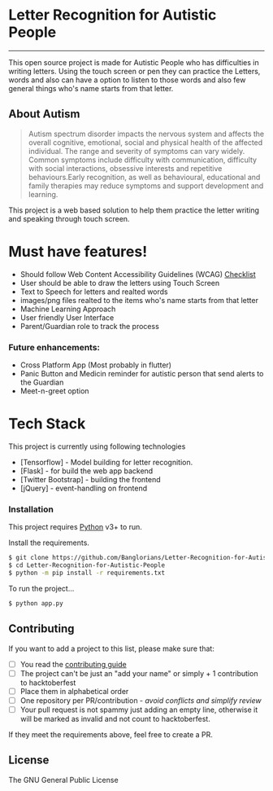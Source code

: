 # Letter Recognition for Autistic People
---
This open source project is made for Autistic People who has difficulties in writing letters. Using the touch screen or pen they can practice the Letters, words and also can have a option to listen to those words and also few general things who's name starts from that letter.

## About Autism

> Autism spectrum disorder impacts the nervous system and affects the overall cognitive, emotional, social and physical health of the affected individual. The range and severity of symptoms can vary widely. Common symptoms include difficulty with communication, difficulty with social interactions, obsessive interests and repetitive behaviours.Early recognition, as well as behavioural, educational and family therapies may reduce symptoms and support development and learning.

This project is a web based solution to help them practice the letter writing and speaking through touch screen.

# Must have features!

  - Should follow Web Content Accessibility Guidelines (WCAG) [Checklist](https://webaim.org/standards/wcag/checklist)
  - User should be able to draw the letters using Touch Screen
  - Text to Speech for letters and realted words
  - images/png files realted to the items who's name starts from that letter
  - Machine Learning Approach
  - User friendly User Interface
  - Parent/Guardian role to track the process

### Future enhancements:
  - Cross Platform App (Most probably in flutter)
  - Panic Button and Medicin reminder for autistic person that send alerts to the Guardian
  - Meet-n-greet option



# Tech Stack

This project is currently using following technologies

* [Tensorflow] - Model building for letter recognition.
* [Flask] - for build the web app backend
* [Twitter Bootstrap] - building the frontend
* [jQuery] - event-handling on frontend

### Installation

This project requires [Python](https://python.org/) v3+ to run.

Install the requirements. 

```sh
$ git clone https://github.com/Banglorians/Letter-Recognition-for-Autistic-People.git
$ cd Letter-Recognition-for-Autistic-People
$ python -m pip install -r requirements.txt
```

To run the project...

```sh
$ python app.py
```

## Contributing

If you want to add a project to this list, please make sure that:

- [ ] You read the [contributing guide](https://github.com/Banglorians/Machine-Learning-Using-Python/blob/master/CONTRIBUTING.md)
- [ ] The project can't be just an "add your name" or simply + 1 contribution to hacktoberfest
- [ ] Place them in alphabetical order
- [ ] One repository per PR/contribution - _avoid conflicts and simplify review_
- [ ] Your pull request is not spammy just adding an empty line, otherwise it will be marked as invalid and not count to hacktoberfest.

If they meet the requirements above, feel free to create a PR.


License
----
The GNU General Public License